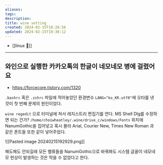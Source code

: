 ```yaml
---
aliases: 
tags: 
description:
title: wine setting
created: 2024-02-15T18:28:56
updated: 2024-02-15T19:30:12
---
```

- [[linux 🐧]]
---

## 와인으로 실행한 카카오톡의 한글이 네모네모 병에 걸렸어요

- <https://forcecore.tistory.com/1320>

`.bashrc` 혹은 `.zshrc` 파일에 적어놓았던 환경변수 `LANG="ko_KR.utf8"`에 오타를 낸 것이 첫 번째 문제의 원인이었다.

`wine regedit` 으로 터미널에 쳐서 레지스트리 편집기를 연다. MS Shell Dlg를 수정하면 되는 건가? `/home/choiwheatley/.wine/drive_c/windows/Fonts` 위치에 NanumGothic을 집어넣고 혹시 몰라 Arial, Courier New, Times New Roman 과 같은 폰트들 또한 같이 넣어주었다.

![[Pasted image 20240215192929.png]]

해도해도 안되길래 모든 밸류들을 NanumGothic으로 바꿔봐도 시스템 글꼴이 네모네모 현상이 발생하는 것은 막을 수 없었다고 한다.
